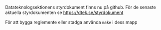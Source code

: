 Datateknologsektionens styrdokument finns nu på github. 
För de senaste aktuella styrdokumenten se https://dtek.se/styrdokument

För att bygga reglemente eller stadga använda `make` i dess mapp
